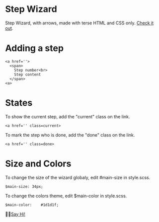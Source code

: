 # Step Wizard

Step Wizard, with arrows, made with terse HTML and CSS only. <a href="https://davidwerbrouck.github.io/wizard/">Check it out</a>.


# Adding a step

```
<a href=''>
  <span>
    Step number<br>
    Step content
  </span>
<a>
```

# States

To show the current step, add the "current" class on the link.
```
<a href='' class=current>
```
To mark the step who is done, add the "done" class on the link.

```
<a href='' class=done>
```

# Size and Colors

To change the size of the wizard globaly, edit #main-size in style.scss.

```
$main-size: 34px;
```

To change the colors theme, edit $main-color in style.scss.

```
$main-color:    #1d1d1f;
```


👋🏼<a href="https://twitter.com/david_werbrouck">Say Hi!</a>

